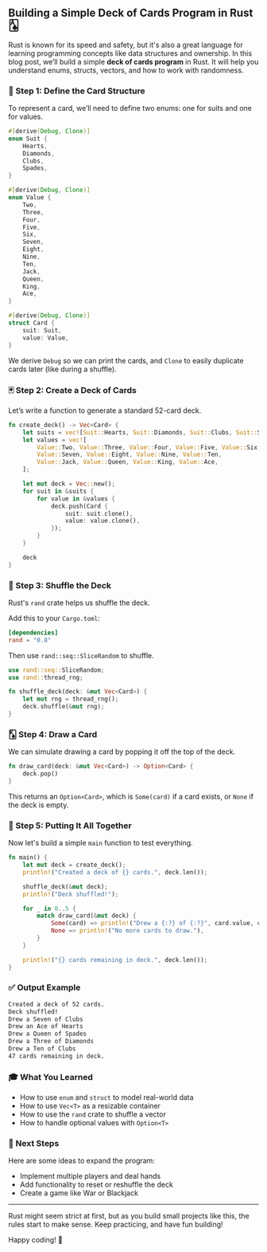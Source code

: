 ## Building a Simple Deck of Cards Program in Rust 🂡

Rust is known for its speed and safety, but it's also a great language for learning programming concepts like data structures and ownership. In this blog post, we’ll build a simple **deck of cards program** in Rust. It will help you understand enums, structs, vectors, and how to work with randomness.

### 🧱 Step 1: Define the Card Structure

To represent a card, we’ll need to define two enums: one for suits and one for values.

```rust enum.rs
#[derive(Debug, Clone)]
enum Suit {
    Hearts,
    Diamonds,
    Clubs,
    Spades,
}

#[derive(Debug, Clone)]
enum Value {
    Two,
    Three,
    Four,
    Five,
    Six,
    Seven,
    Eight,
    Nine,
    Ten,
    Jack,
    Queen,
    King,
    Ace,
}

#[derive(Debug, Clone)]
struct Card {
    suit: Suit,
    value: Value,
}
```

We derive `Debug` so we can print the cards, and `Clone` to easily duplicate cards later (like during a shuffle).

### 🃏 Step 2: Create a Deck of Cards

Let’s write a function to generate a standard 52-card deck.

```rust
fn create_deck() -> Vec<Card> {
    let suits = vec![Suit::Hearts, Suit::Diamonds, Suit::Clubs, Suit::Spades];
    let values = vec![
        Value::Two, Value::Three, Value::Four, Value::Five, Value::Six,
        Value::Seven, Value::Eight, Value::Nine, Value::Ten,
        Value::Jack, Value::Queen, Value::King, Value::Ace,
    ];

    let mut deck = Vec::new();
    for suit in &suits {
        for value in &values {
            deck.push(Card {
                suit: suit.clone(),
                value: value.clone(),
            });
        }
    }

    deck
}
```

### 🔀 Step 3: Shuffle the Deck

Rust's `rand` crate helps us shuffle the deck.

Add this to your `Cargo.toml`:

```toml
[dependencies]
rand = "0.8"
```

Then use `rand::seq::SliceRandom` to shuffle.

```rust
use rand::seq::SliceRandom;
use rand::thread_rng;

fn shuffle_deck(deck: &mut Vec<Card>) {
    let mut rng = thread_rng();
    deck.shuffle(&mut rng);
}
```

### 🃎 Step 4: Draw a Card

We can simulate drawing a card by popping it off the top of the deck.

```rust
fn draw_card(deck: &mut Vec<Card>) -> Option<Card> {
    deck.pop()
}
```

This returns an `Option<Card>`, which is `Some(card)` if a card exists, or `None` if the deck is empty.

### 🧪 Step 5: Putting It All Together

Now let's build a simple `main` function to test everything.

```rust
fn main() {
    let mut deck = create_deck();
    println!("Created a deck of {} cards.", deck.len());

    shuffle_deck(&mut deck);
    println!("Deck shuffled!");

    for _ in 0..5 {
        match draw_card(&mut deck) {
            Some(card) => println!("Drew a {:?} of {:?}", card.value, card.suit),
            None => println!("No more cards to draw."),
        }
    }

    println!("{} cards remaining in deck.", deck.len());
}
```

### ✅ Output Example

```bash
Created a deck of 52 cards.
Deck shuffled!
Drew a Seven of Clubs
Drew an Ace of Hearts
Drew a Queen of Spades
Drew a Three of Diamonds
Drew a Ten of Clubs
47 cards remaining in deck.
```

### 🎓 What You Learned

- How to use `enum` and `struct` to model real-world data
- How to use `Vec<T>` as a resizable container
- How to use the `rand` crate to shuffle a vector
- How to handle optional values with `Option<T>`

### 🚀 Next Steps

Here are some ideas to expand the program:

- Implement multiple players and deal hands
- Add functionality to reset or reshuffle the deck
- Create a game like War or Blackjack

---

Rust might seem strict at first, but as you build small projects like this, the rules start to make sense. Keep practicing, and have fun building!

Happy coding! 🦀
